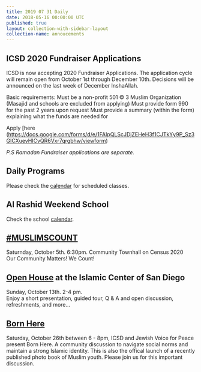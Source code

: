 ```yaml
---
title: 2019 07 31 Daily
date: 2018-05-16 00:00:00 UTC
published: true
layout: collection-with-sidebar-layout
collection-name: annoucements
---
```


## ICSD 2020 Fundraiser Applications
ICSD is now accepting 2020 Fundraiser Applications. The application cycle will remain open from October 1st through December 10th. Decisions will be announced on the last week of December InshaAllah.

Basic requirements:
Must be a non-profit 501 © 3 Muslim Organization (Masajid and schools are excluded from applying)
Must provide form 990 for the past 2 years upon request
Must provide a summary (within the form) explaining what the funds are needed for

Apply [here (https://docs.google.com/forms/d/e/1FAIpQLScJDjZEHeH3f1CJTkYy9P_Sz3GICXuevHICvQR6Vxr7qrgbhw/viewform)

*P.S Ramadan Fundraiser applications are separate.*

## Daily Programs
Please check the [calendar](http://www.icsd.org/calendar) for scheduled classes.

## Al Rashid Weekend School
Check the school [calendar](https://www.icsd.org/events/2019-2020-alrashid-school-calendar).

## [#MUSLIMSCOUNT](https://www.icsd.org/events/muslimscount)
Saturnday, October 5th. 6:30pm. Community Townhall on Census 2020  
Our Community Matters!  We Count!

## [Open House](https://www.icsd.org/events/open-mosque-day) at the Islamic Center of San Diego
Sunday, October 13th. 2-4 pm.  
Enjoy a short presentation, guided tour, Q & A and open discussion, refreshments, and more...

## [Born Here](https://www.icsd.org/events/born-here)
Saturday, October 26th between 6 - 8pm, ICSD and Jewish Voice for Peace present Born Here. A community discussion to navigate social norms and maintain a strong Islamic identity. This is also the offical launch of a recently published photo book of Muslim youth. Please join us for this important discussion.
